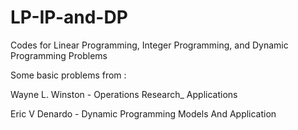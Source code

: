 # LP-IP-and-DP
Codes for Linear Programming, Integer Programming, and Dynamic Programming Problems

Some basic problems from :

Wayne L. Winston - Operations Research_ Applications 

Eric V Denardo - Dynamic Programming Models And Application
